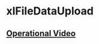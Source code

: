 # xlFileDataUpload

## [Operational Video](https://drive.google.com/file/d/1xlC6dO33YIsh6aMKygYq4H9iy0TbtuKr/view?usp=sharing)
